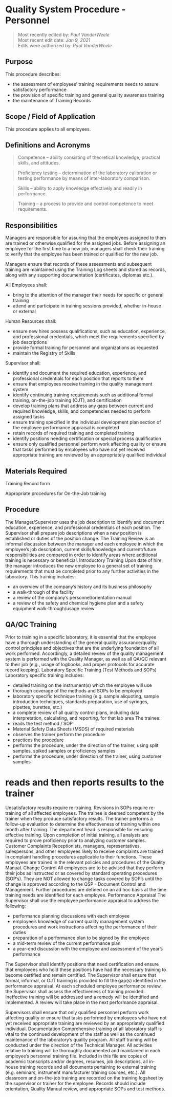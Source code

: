 # Quality System Procedure - Personnel

>Most recently edited by: *Paul VanderWeele*  
>Most recent edit date: *Jan 9, 2021*  
>Edits were authorized by: *Paul VanderWeele*  

## Purpose

This procedure describes:

* the assessment of employees’ training requirements needs to assure satisfactory performance
* the provision of specific training and general quality awareness training
* the maintenance of Training Records

## Scope / Field of Application

This procedure applies to all employees.

## Definitions and Acronyms

> Competence – ability consisting of theoretical knowledge, practical skills, and attitudes.

> Proficiency testing – determination of the laboratory calibration or testing performance by means of
inter-laboratory comparison.

> Skills – ability to apply knowledge effectively and readily in performance.

>Training – a process to provide and control competence to meet requirements.

## Responsibilities

Managers are responsible for assuring that the employees assigned to them are trained or otherwise
qualified for the assigned jobs. Before assigning an employee for the first time to a new job,
managers shall check their training to verify that the employee has been trained or qualified for the
new job.

Managers ensure that records of these assessments and subsequent training are maintained using the
Training Log sheets and stored as records, along with any supporting documentation (certificates,
diplomas etc.).

All Employees shall:
* bring to the attention of the manager their needs for specific or general training
* attend and participate in training sessions provided, whether in-house or external

Human Resources shall:
* ensure new hires possess qualifications, such as education, experience, and professional
credentials, which meet the requirements specified by job descriptions
* provide formal training for personnel and organizations as requested
* maintain the Registry of Skills

Supervisor shall:
* identify and document the required education, experience, and professional credentials for each
position that reports to them
* ensure that employees receive training in the quality management system
* identify continuing training requirements such as additional formal training, on-the-job training
(OJT), and certification
* develop training plans that address any gaps between current and required knowledge, skills, and
competencies needed to perform assigned tasks
* ensure training specified in the individual development plan section of the employee
performance appraisal is completed
* retain records of required training and completed training
* identify positions needing certification or special process qualification
* ensure only qualified personnel perform work affecting quality or ensure that tasks performed by
employees who have not yet received appropriate training are reviewed by an appropriately
qualified individual

## Materials Required

Training Record form

Appropriate procedures for On-the-Job training

## Procedure

The Manager/Supervisor uses the job description to identify and document education, experience,
and professional credentials of each position. The Supervisor shall prepare job descriptions when a
new position is established or duties of the position change.
The Training Review is an informal discussion between the manager and each employee in which
the employee’s job description, current skills/knowledge and current/future responsibilities are
compared in order to identify areas where additional training is necessary or beneficial.
Introductory Training
Upon date of hire, the manager introduces the new employee to a general set of training
requirements that must be completed prior to any further activities in the laboratory. This training
includes:
* an overview of the company’s history and its business philosophy
* a walk-through of the facility
* a review of the company’s personnel/orientation manual
* a review of the safety and chemical hygiene plan and a safety equipment walk-through/usage
review

## QA/QC Training

Prior to training in a specific laboratory, it is essential that the employee have a thorough
understanding of the general quality assurance/quality control principles and objectives that are the
underlying foundation of all work performed. Accordingly, a detailed review of the quality
management system is performed with the Quality Manager, as well as all QA/QC relevant to their
job (e.g., usage of logbooks, and proper protocols for accurate record keeping).
Laboratory Specific Training (Test Methods and SOPs)
Laboratory specific training includes:
* detailed training on the instrument(s) which the employee will use
* thorough coverage of the methods and SOPs to be employed
* laboratory specific technique training (e.g. sample aliquoting, sample introduction techniques,
standards preparation, use of syringes, pipettes, burettes, etc.)
* a complete review of all quality control plans, including data interpretation, calculating, and
reporting, for that lab area
The trainee:
* reads the test method / SOP
* Material Safety Data Sheets (MSDS) of required materials
* observes the trainer perform the procedure
* practices the procedure
* performs the procedure, under the direction of the trainer, using split samples, spiked samples or
proficiency samples
* performs the procedure, under direction of the trainer, using customer samples
# reads and then reports results to the trainer

Unsatisfactory results require re-training. Revisions in SOPs require re-training of all affected
employees. The trainee is deemed competent by the trainer when they produce satisfactory results.
The trainer performs a follow-up evaluation to determine the effectiveness of training within one
month after training.
The department head is responsible for ensuring effective training. Upon completion of initial
training, all analysts are required to prove proficiency prior to analyzing customer samples.
Customer Complaints
Receptionists, managers, representatives, salespersons, and other employees likely to receive
complaints are trained in complaint handling procedures applicable to their functions. These
employees are trained in the relevant policies and procedures of the Quality Manual.
Change Control
All employees are to be advised that they perform their jobs as instructed or as covered by standard
operating procedures (SOP’s). They are NOT allowed to change tasks covered by SOP’s until the
change is approved according to the QSP - Document Control and Management.
Further procedures are defined on an ad hoc basis at the time training needs are identified for each
employee.
Performance Appraisal
The Supervisor shall use the employee performance appraisal to address the following:
* performance planning discussions with each employee
* employee’s knowledge of current quality management system procedures and work instructions
affecting the performance of their duties
* preparation of a performance plan to be signed by the employee
* a mid-term review of the current performance plan
* a year-end discussion with the employee and assessment of the year’s performance

The Supervisor shall identify positions that need certification and ensure that employees who hold
these positions have had the necessary training to become certified and remain certified.
The Supervisor shall ensure that formal, informal, or OJT training is provided to fill the gap(s)
identified in the performance appraisal.
At each scheduled employee performance review, the Supervisor shall assess the effectiveness of
training provided. Ineffective training will be addressed and a remedy will be identified and
implemented. A review will take place in the next performance appraisal.

Supervisors shall ensure that only qualified personnel perform work affecting quality or ensure that
tasks performed by employees who have not yet received appropriate training are reviewed by an
appropriately qualified individual.
Documentation
Comprehensive training of all laboratory staff is vital to the continued development of the staff as
well as the continued maintenance of the laboratory’s quality program. All staff training will be
conducted under the direction of the Technical Manager. All activities relative to training will be
thoroughly documented and maintained in each employee’s personnel training file. Included in this
file are copies of academic transcripts and/or degrees, resumes, job descriptions, all in-house
training records and all documents pertaining to external training (e.g. seminars, instrument
manufacturer training courses, etc.).
All classroom and on-the-job training are recorded on the training logsheet by the supervisor or
trainer for the employee. Records should include orientation, Quality Manual review, and
appropriate SOPs and test methods.
